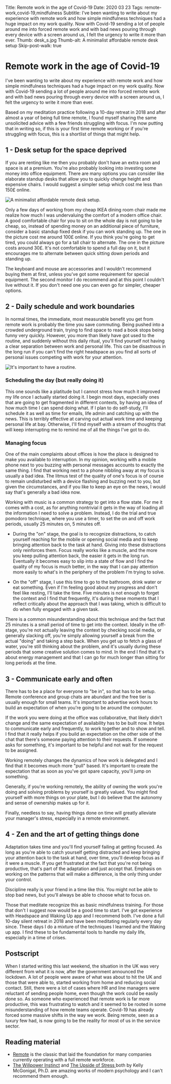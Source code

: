 Title: Remote work in the age of Covid-19
Date: 2020 03 23
Tags: remote-work,covid-19,mindfulness
Subtitle: I've been wanting to write about my experience with remote work and how simple mindfulness techniques had a huge impact on my work quality. Now with Covid-19 sending a lot of people around me into forced remote work and with bad news pouring through every device with a screen around us, I felt the urgency to write it more than ever.
Thumb: desk_s.jpg
Thumb-alt: A minimalist affordable remote desk setup
Skip-post-walk: true

# Remote work in the age of Covid-19

I've been wanting to write about my experience with remote work and how simple mindfulness techniques had a huge impact on my work quality. Now with Covid-19 sending a lot of people around me into forced remote work and with bad news pouring through every device with a screen around us, I felt the urgency to write it more than ever.

Based on my meditation practice following a 10-day retreat in 2018 and after almost a year of being full time remote, I found myself sharing the same unsolicited advice with a few friends struggling with focus. I'm now putting that in writing so, if this is your first time remote working or if you're struggling with focus, this is a shortlist of things that might help.

## 1 - Desk setup for the space deprived

If you are renting like me then you probably don't have an extra room and space is at a premium. You're also probably looking into investing some money into office equipment. There are many options you can consider like elaborate standup desks that allow you to quickly change height and expensive chairs. I would suggest a simpler setup which cost me less than 150£ online.

![A minimalist affordable remote desk setup.](/assets/img/remote-work/desk_s.jpg "A minimalist affordable remote desk setup, complete with a cat holder.")

Only a few days of working from my cheap IKEA dining room chair made me realize how much I was undervaluing the comfort of a modern office chair. A good comfortable chair for you to sit on the whole day is not going to be cheap, so, instead of spending money on an additional piece of furniture, consider a basic standup fixed desk if you can work standing up. The one in the picture cost me around 100£ online. If you think you're going to get tired, you could always go for a tall chair to alternate. The one in the picture costs around 30£. It's not comfortable to spend a full day on it, but it encourages me to alternate between quick sitting down periods and standing up.

The keyboard and mouse are accessories and I wouldn't recommend buying them at first, unless you've got some requirement for special equipment. The second monitor I do recommend and at this point I couldn't live without it. If you don't need one you can even go for simpler, cheaper options.


## 2 - Daily schedule and work boundaries

In normal times, the immediate, most measurable benefit you get from remote work is probably the time you save commuting. Being pushed into a crowded underground train, trying to find space to read a book stops being funny very quickly. However, you more than likely have got used to the routine, and suddenly without this daily ritual, you'll find yourself not having a clear separation between work and personal life. This can be disastrous in the long run if you can't find the right headspace as you find all sorts of personal issues competing with work for your attention.

![It's important to have a routine.](/assets/img/remote-work/routine.jpg "It's important to have a routine.")

### Scheduling the day (but really doing it)

This one sounds like a platitude but I cannot stress how much it improved my life once I actually started doing it. I begin most days, especially ones that are going to get fragmented in different contexts, by having an idea of how much time I can spend doing what. If I plan to do self-study, I'll schedule it as well as time for emails, life admin and catching up with the news. This is terribly effective at carving out actual work time and keeping personal life at bay. Otherwise, I'll find myself with a stream of thoughts that will keep interrupting me to remind me of all the things I've got to do.

### Managing focus

One of the main complaints about offices is how the place is designed to make you available to interruption. In my opinion, working with a mobile phone next to you buzzing with personal messages accounts to exactly the same thing. I find that working next to a phone nibbling away at my focus is usually a bad idea. The litmus test of the quality of one's focus is of course to remain undisturbed with a device flashing and buzzing next to you, but given the circumstances, and if you like to keep an eye on the news, I would say that's generally a bad idea now.

Working with music is a common strategy to get into a flow state. For me it comes with a cost, as for anything nontrivial it gets in the way of loading all the information I need to solve a problem. Instead, I do the trial and true pomodoro technique, where you use a timer, to set the on and off work periods, usually 25 minutes on, 5 minutes off.

- During the "on" stage, the goal is to recognize distractions, to catch yourself reaching for the mobile or opening social media and to keep bringing attention back to the task at hand. Giving into these distractions only reinforces them. Focus really works like a muscle, and the more you keep pulling attention back, the easier it gets in the long run. Eventually it becomes easy to slip into a state of flow and I find the quality of my focus is much better, in the way that I can pay attention more easily to what's in the periphery of the problem I'm trying to solve.

- On the "off" stage, I use this time to go to the bathroom, drink water or eat something. Even if I'm feeling good about my progress and don't feel like resting, I'll take the time. Five minutes is not enough to forget the context and I find that frequently, it's during these moments that I reflect critically about the approach that I was taking, which is difficult to do when fully engaged with a given task.

There is a common misunderstanding about this technique and the fact that 25 minutes is a small period of time to get into the context. Ideally in the off-stage, you're not actually leaving the context by checking social media, or generally slacking off, you're simply allowing yourself a break from the actual "doing" and taking a step back. When you get up to fetch a glass of water, you're still thinking about the problem, and it's usually during these periods that some creative solution comes to mind. In the end I find that it's about energy management and that I can go for much longer than sitting for long periods at the time.

## 3 - Communicate early and often

There has to be a place for everyone to "be in", so that has to be setup. Remote conference and group chats are abundant and the free tier is usually enough for small teams. It's important to advertise work hours to build an expectation of when you're going to be around the computer.

If the work you were doing at the office was collaborative, that likely didn't change and the same expectation of availability has to be built now. It helps to communicate early and frequently, to work together and to show and tell. I find that it really helps if you build an expectation on the other side of the chat that there's someone paying attention to their requests. If someone asks for something, it's important to be helpful and not wait for the request to be assigned.

Working remotely changes the dynamics of how work is delegated and I find that it becomes much more "pull" based. It's important to create the expectation that as soon as you've got spare capacity, you'll jump on something.

Generally, if you're working remotely, the ability of owning the work you're doing and solving problems by yourself is greatly valued. You might find yourself with more things on your plate, but I do believe that the autonomy and sense of ownership makes up for it.

Finally, needless to say, having things done on time will greatly alleviate your manager's stress, especially in a remote environment.

## 4 - Zen and the art of getting things done

Adaptation takes time and you'll find yourself failing at getting focused. As long as you're able to catch yourself getting distracted and keep bringing your attention back to the task at hand, over time, you'll develop focus as if it were a muscle. If you get frustrated at the fact that you're not being productive, that's part of the adaptation and just accept that. Emphasis on working on the patterns that will make a difference, is the only thing under your control.

Discipline really is your friend in a time like this. You might not be able to stop bad news, but you'll always be able to choose what to focus on.

Those that meditate recognize this as basic mindfulness training. For those that don't I suggest now would be a good time to start. I've got experience with Headspace and Waking Up app and I recommend both. I've done a full 10-day silent retreat in 2018 and have been meditating regularly every day since. These days I do a mixture of the techniques I learned and the Waking up app. I find these to be fundamental tools to handle my daily life, especially in a time of crises.

## Postscript

When I started writing this last weekend, the situation in the UK was very different from what it is now, after the government announced the lockdown. A lot of people were aware of what was about to hit the UK and those that were able to, started working from home and reducing social contact. Still, there were a lot of cases where HR and line managers were reluctant of sending people home, even though the work could be easily done so. As someone who experienced that remote work is far more productive, this was frustrating to watch and it seemed to be rooted in some misunderstanding of how remote teams operate. Covid-19 has already forced some massive shifts in the way we work. Being remote, seen as a luxury few had, is now going to be the reality for most of us in the service sector.

## Reading material

- [Remote](https://basecamp.com/books/remote) is the classic that laid the foundation for many companies currently operating with a full remote workforce.
- [The Willpower Instinct](https://www.goodreads.com/book/show/10865206-the-willpower-instinct) and
[ The Upside of Stress ](https://www.goodreads.com/book/show/23281639-the-upside-of-stress)
both by Kelly McGonigal, Ph.D. are amazing works of modern psychology and I can't recommend them enough.
